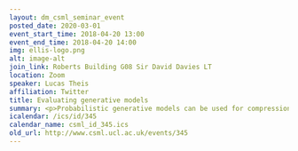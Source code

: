 ```yaml
---
layout: dm_csml_seminar_event
posted_date: 2020-03-01
event_start_time: 2018-04-20 13:00
event_end_time: 2018-04-20 14:00
img: ellis-logo.png
alt: image-alt
join_link: Roberts Building G08 Sir David Davies LT
location: Zoom
speaker: Lucas Theis
affiliation: Twitter
title: Evaluating generative models
summary: <p>Probabilistic generative models can be used for compression, denoising, inpainting, texture synthesis, semi-supervised learning, unsupervised feature learning, and other tasks. Given this wide range of applications, it is not surprising that a lot of heterogeneity exists in the way these models are formulated, trained, and evaluated. As a consequence, direct comparison between models is often difficult. In this talk, we are going to take a look at some of the metrics which have been used to evaluate generative models. In particular, we will see that three popular criteria – average log-likelihood, Parzen window estimates, and visual fidelity of samples – are largely independent of each other when the data is high-dimensional. Good performance with respect to one criterion therefore need not imply good performance with respect to the other criteria. We conclude that generative models need to be evaluated directly with respect to the application(s) they were intended for.</p>
icalendar: /ics/id/345
calendar_name: csml_id_345.ics
old_url: http://www.csml.ucl.ac.uk/events/345
---
```

